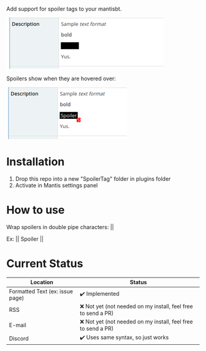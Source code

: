 Add support for spoiler tags to your mantisbt.

![](sample.png)

Spoilers show when they are hovered over:

![](sample2.png)

# Installation

1. Drop this repo into a new "SpoilerTag" folder in plugins folder
2. Activate in Mantis settings panel

# How to use

Wrap spoilers in double pipe characters: ||

Ex:  || Spoiler ||

# Current Status

| Location                        | Status                                                       |
|---------------------------------|--------------------------------------------------------------|
| Formatted Text (ex: issue page) | ✔️ Implemented                                                |
| RSS                             | ❌ Not yet (not needed on my install, feel free to send a PR) |
| E-mail                          | ❌ Not yet (not needed on my install, feel free to send a PR) |
| Discord                         | ✔️ Uses same syntax, so just works                            |